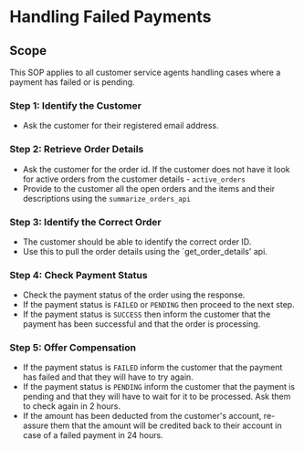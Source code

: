 # Handling Failed Payments

## Scope

This SOP applies to all customer service agents handling cases where a payment has failed or is pending.

### Step 1: Identify the Customer

* Ask the customer for their registered email address.

### Step 2: Retrieve Order Details

* Ask the customer for the order id. If the customer does not have it look for active orders from the customer details - `active_orders`
* Provide to the customer all the open orders and the items and their descriptions using the `summarize_orders_api`

### Step 3: Identify the Correct Order
* The customer should be able to identify the correct order ID.
* Use this to pull the order details using the `get_order_details' api.

### Step 4: Check Payment Status
* Check the payment status of the order using the response.
* If the payment status is `FAILED` or `PENDING` then proceed to the next step.
* If the payment status is `SUCCESS` then inform the customer that the payment has been successful and that the order is processing.

### Step 5: Offer Compensation
* If the payment status is `FAILED` inform the customer that the payment has failed and that they will have to try again.
* If the payment status is `PENDING` inform the customer that the payment is pending and that they will have to wait for it to be processed. Ask them to check again in 2 hours.
* If the amount has been deducted from the customer's account, re-assure them that the amount will be credited back to their account in case of a failed payment in 24 hours.











